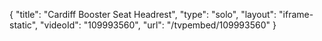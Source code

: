 {
    "title": "Cardiff Booster Seat Headrest",
    "type": "solo",
    "layout": "iframe-static",
    "videoId": "109993560",
    "url": "\/tvpembed\/109993560"
}